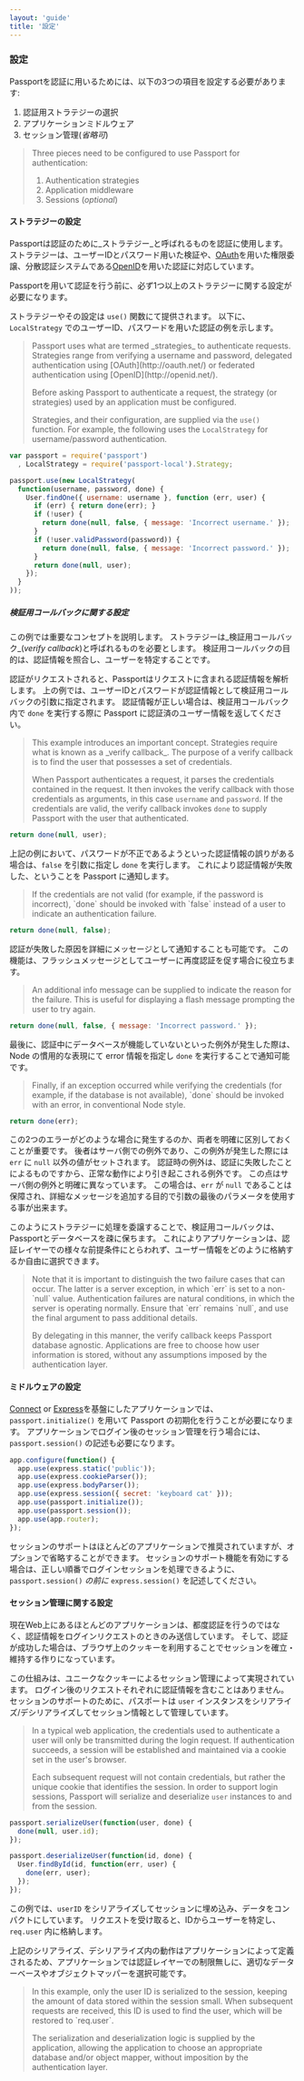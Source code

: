 ```yaml
---
layout: 'guide'
title: '設定'
---
```


### 設定

Passportを認証に用いるためには、以下の3つの項目を設定する必要があります:

 1. 認証用ストラテジーの選択
 2. アプリケーションミドルウェア 
 3. セッション管理(_省略可_)

 <blockquote class="original">
 Three pieces need to be configured to use Passport for authentication:
 
 1. Authentication strategies
 2. Application middleware
 3. Sessions (_optional_)
 </blockquote>

#### ストラテジーの設定

Passportは認証のために_ストラテジー_と呼ばれるものを認証に使用します。
ストラテジーは、ユーザーIDとパスワード用いた検証や、[OAuth](http://oauth.net/)を用いた権限委譲、分散認証システムである[OpenID](http://openid.net/)を用いた認証に対応しています。

Passportを用いて認証を行う前に、必ず1つ以上のストラテジーに関する設定が必要になります。

ストラテジーやその設定は `use()` 関数にて提供されます。
以下に、`LocalStrategy` でのユーザーID、パスワードを用いた認証の例を示します。

<blockquote class="original">
Passport uses what are termed _strategies_ to authenticate requests.  Strategies
range from verifying a username and password, delegated authentication using [OAuth](http://oauth.net/)
or federated authentication using [OpenID](http://openid.net/).

Before asking Passport to authenticate a request, the strategy (or strategies)
used by an application must be configured.

Strategies, and their configuration, are supplied via the `use()` function.  For
example, the following uses the `LocalStrategy` for username/password
authentication.
</blockquote>

```javascript
var passport = require('passport')
  , LocalStrategy = require('passport-local').Strategy;

passport.use(new LocalStrategy(
  function(username, password, done) {
    User.findOne({ username: username }, function (err, user) {
      if (err) { return done(err); }
      if (!user) {
        return done(null, false, { message: 'Incorrect username.' });
      }
      if (!user.validPassword(password)) {
        return done(null, false, { message: 'Incorrect password.' });
      }
      return done(null, user);
    });
  }
));
```

##### 検証用コールバックに関する設定

この例では重要なコンセプトを説明します。
ストラテジーは_検証用コールバック_(_verify callback_)と呼ばれるものを必要とします。
検証用コールバックの目的は、認証情報を照合し、ユーザーを特定することです。


認証がリクエストされると、Passportはリクエストに含まれる認証情報を解析します。
上の例では、ユーザーIDとパスワードが認証情報として検証用コールバックの引数に指定されます。
認証情報が正しい場合は、検証用コールバック内で `done` を実行する際に Passport に認証済のユーザー情報を返してください。

<blockquote class="original">
This example introduces an important concept.  Strategies require what is known
as a _verify callback_.  The purpose of a verify callback is to find the user
that possesses a set of credentials.

When Passport authenticates a request, it parses the credentials contained in
the request.  It then invokes the verify callback with those credentials as
arguments, in this case `username` and `password`.  If the credentials are
valid, the verify callback invokes `done` to supply Passport with the user that
authenticated.
</blockquote>

```javascript
return done(null, user);
```

上記の例において、パスワードが不正であるようといった認証情報の誤りがある場合は、`false` を引数に指定し `done` を実行します。
これにより認証情報が失敗した、ということを Passport に通知します。

<blockquote class="original">
If the credentials are not valid (for example, if the password is incorrect),
`done` should be invoked with `false` instead of a user to indicate an
authentication failure.
</blockquote>

```javascript
return done(null, false);
```

認証が失敗した原因を詳細にメッセージとして通知することも可能です。
この機能は、フラッシュメッセージとしてユーザーに再度認証を促す場合に役立ちます。

<blockquote class="original">
An additional info message can be supplied to indicate the reason for the
failure.  This is useful for displaying a flash message prompting the user to
try again.
</blockquote>

```javascript
return done(null, false, { message: 'Incorrect password.' });
```

最後に、認証中にデータベースが機能していないといった例外が発生した際は、Node の慣用的な表現にて error 情報を指定し `done` を実行することで通知可能です。

<blockquote class="original">
Finally, if an exception occurred while verifying the credentials (for example,
if the database is not available), `done` should be invoked with an error, in
conventional Node style.
</blockquote>

```javascript
return done(err);
```

この2つのエラーがどのような場合に発生するのか、両者を明確に区別しておくことが重要です。
後者はサーバ側での例外であり、この例外が発生した際には `err` に `null` 以外の値がセットされます。
認証時の例外は、認証に失敗したことによるものですから、正常な動作により引き起こされる例外です。
この点はサーバ側の例外と明確に異なっています。
この場合は、`err` が `null` であることは保障され、詳細なメッセージを追加する目的で引数の最後のパラメータを使用する事が出来ます。

このようにストラテジーに処理を委譲することで、検証用コールバックは、Passportとデータベースを疎に保ちます。
これによりアプリケーションは、認証レイヤーでの様々な前提条件にとらわれず、ユーザー情報をどのように格納するか自由に選択できます。

<blockquote class="original">
Note that it is important to distinguish the two failure cases that can occur.
The latter is a server exception, in which `err` is set to a non-`null` value.
Authentication failures are natural conditions, in which the server is operating
normally.  Ensure that `err` remains `null`, and use the final argument to pass
additional details.

By delegating in this manner, the verify callback keeps Passport database
agnostic.  Applications are free to choose how user information is stored,
without any assumptions imposed by the authentication layer.
</blockquote>

#### ミドルウェアの設定

[Connect](http://senchalabs.github.com/connect/) or [Express](http://expressjs.com/)を基盤にしたアプリケーションでは、`passport.initialize()` を用いて Passport の初期化を行うことが必要になります。
アプリケーションでログイン後のセッション管理を行う場合には、`passport.session()` の記述も必要になります。

```javascript
app.configure(function() {
  app.use(express.static('public'));
  app.use(express.cookieParser());
  app.use(express.bodyParser());
  app.use(express.session({ secret: 'keyboard cat' }));
  app.use(passport.initialize());
  app.use(passport.session());
  app.use(app.router);
});
```

セッションのサポートはほとんどのアプリケーションで推奨されていますが、オプションで省略することができます。
セッションのサポート機能を有効にする場合は、正しい順番でログインセッションを処理できるように、`passport.session()` *の前に* `express.session()` を記述してください。

#### セッション管理に関する設定

現在Web上にあるほとんどのアプリケーションは、都度認証を行うのではなく、認証情報をログインリクエストのときのみ送信しています。
そして、認証が成功した場合は、ブラウザ上のクッキーを利用することでセッションを確立・維持する作りになっています。

この仕組みは、ユニークなクッキーによるセッション管理によって実現されています。
ログイン後のリクエストそれぞれに認証情報を含むことはありません。
セッションのサポートのために、パスポートは `user` インスタンスをシリアライズ/デシリアライズしてセッション情報として管理しています。

<blockquote class="original">
In a typical web application, the credentials used to authenticate a user will
only be transmitted during the login request.  If authentication succeeds, a
session will be established and maintained via a cookie set in the user's
browser.

Each subsequent request will not contain credentials, but rather the unique
cookie that identifies the session.  In order to support login sessions,
Passport will serialize and deserialize `user` instances to and from the
session.
</blockquote>

```javascript
passport.serializeUser(function(user, done) {
  done(null, user.id);
});

passport.deserializeUser(function(id, done) {
  User.findById(id, function(err, user) {
    done(err, user);
  });
});
```

この例では、`userID` をシリアライズしてセッションに埋め込み、データをコンパクトにしています。
リクエストを受け取ると、IDからユーザーを特定し、`req.user` 内に格納します。

上記のシリアライズ、デシリアライズ内の動作はアプリケーションによって定義されるため、アプリケーションでは認証レイヤーでの制限無しに、適切なデーターベースやオブジェクトマッパーを選択可能です。

<blockquote class="original">
In this example, only the user ID is serialized to the session, keeping the
amount of data stored within the session small.  When subsequent requests are
received, this ID is used to find the user, which will be restored to
`req.user`.

The serialization and deserialization logic is supplied by the application,
allowing the application to choose an appropriate database and/or object mapper,
without imposition by the authentication layer.
</blockquote>
